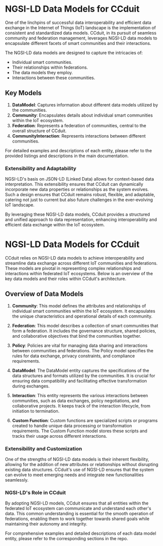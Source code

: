 # NGSI-LD Data Models for CCduit

One of the linchpins of successful data interoperability and efficient data exchange in the Internet of Things (IoT) landscape is the implementation of consistent and standardized data models. CCduit, in its pursuit of seamless community and federation management, leverages NGSI-LD data models to encapsulate different facets of smart communities and their interactions.

The NGSI-LD data models are designed to capture the intricacies of:

- Individual smart communities.
- Their relationships within federations.
- The data models they employ.
- Interactions between these communities.

## Key Models

1. **DataModel**: Captures information about different data models utilized by the communities.
2. **Community**: Encapsulates details about individual smart communities within the IoT ecosystem.
3. **Federation**: Represents a federation of communities, central to the overall structure of CCduit.
4. **CommunityInteraction**: Represents interactions between different communities.

For detailed examples and descriptions of each entity, please refer to the provided listings and descriptions in the main documentation.

### Extensibility and Adaptability


NGSI-LD's basis on JSON-LD (Linked Data) allows for context-based data interpretation. This extensibility ensures that CCduit can dynamically incorporate new data properties or relationships as the system evolves. Such a design ensures that CCduit remains robust, flexible, and adaptable, catering not just to current but also future challenges in the ever-evolving IoT landscape.

By leveraging these NGSI-LD data models, CCduit provides a structured and unified approach to data representation, enhancing interoperability and efficient data exchange within the IoT ecosystem.



# NGSI-LD Data Models for CCduit

CCduit relies on NGSI-LD data models to achieve interoperability and streamline data exchange across different IoT communities and federations. These models are pivotal in representing complex relationships and interactions within federated IoT ecosystems. Below is an overview of the key data models and their roles within CCduit's architecture.

## Overview of Data Models
1. **Community**: This model defines the attributes and relationships of individual smart communities within the IoT ecosystem. It encapsulates the unique characteristics and operational details of each community.

2. **Federation**: This model describes a collection of smart communities that form a federation. It includes the governance structure, shared policies, and collaborative objectives that bind the communities together.

3. **Policy**: Policies are vital for managing data sharing and interactions between communities and federations. The Policy model specifies the rules for data exchange, privacy constraints, and compliance requirements.

4. **DataModel**: The DataModel entity captures the specifications of the data structures and formats utilized by the communities. It is crucial for ensuring data compatibility and facilitating effective transformation during exchanges.

5. **Interaction**: This entity represents the various interactions between communities, such as data exchanges, policy negotiations, and collaborative projects. It keeps track of the interaction lifecycle, from initiation to termination.

6. **Custom Function**: Custom functions are specialized scripts or programs created to handle unique data processing or transformation requirements. The Custom Function model stores these scripts and tracks their usage across different interactions.

### Extensibility and Customization
One of the strengths of NGSI-LD data models is their inherent flexibility, allowing for the addition of new attributes or relationships without disrupting existing data structures. CCduit's use of NGSI-LD ensures that the system can evolve to meet emerging needs and integrate new functionalities seamlessly.

### NGSI-LD's Role in CCduit
By adopting NGSI-LD models, CCduit ensures that all entities within the federated IoT ecosystem can communicate and understand each other's data. This common understanding is essential for the smooth operation of federations, enabling them to work together towards shared goals while maintaining their autonomy and integrity.

For comprehensive examples and detailed descriptions of each data model entity, please refer to the corresponding sections in the repo.

